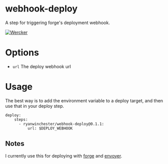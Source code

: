# webhook-deploy

A step for triggering forge's deployment webhook.

[![Wercker](https://img.shields.io/wercker/ci/ryanwinchester/wercker-step-webhook-deploy.svg)]()

# Options

- `url` The deploy webhook url

# Usage

The best way is to add the environment variable to a deploy target, and then use that in your deploy step.

```
deploy:
    steps:
      - ryanwinchester/webhook-deploy@0.1.1:
          url: $DEPLOY_WEBHOOK

```

## Notes

I currently use this for deploying with [forge](https://forge.laravel.com) and [envoyer](https://envoyer.io).

